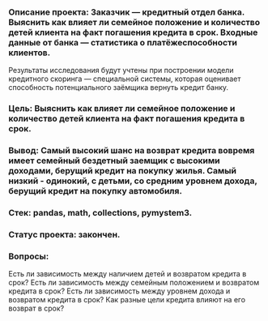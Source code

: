 ### Описание проекта: Заказчик — кредитный отдел банка. Выяснить как влияет ли семейное положение и количество детей клиента на факт погашения кредита в срок. Входные данные от банка — статистика о платёжеспособности клиентов.
Результаты исследования будут учтены при построении модели кредитного скоринга — специальной системы, которая оценивает способность потенциального заёмщика вернуть кредит банку.

### Цель: Выяснить как влияет ли семейное положение и количество детей клиента на факт погашения кредита в срок.
### Вывод: Самый высокий шанс на возврат кредита вовремя имеет семейный бездетный заемщик с высокими доходами, берущий кредит на покупку жилья. Самый низкий - одинокий, с детьми, со средним уровнем дохода, берущий кредит на покупку автомобиля.
### Стек: pandas, math, collections, pymystem3.
### Статус проекта: закончен.

### Вопросы:
Есть ли зависимость между наличием детей и возвратом кредита в срок?
Есть ли зависимость между семейным положением и возвратом кредита в срок?
Есть ли зависимость между уровнем дохода и возвратом кредита в срок?
Как разные цели кредита влияют на его возврат в срок?
